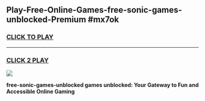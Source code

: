 
## Play-Free-Online-Games-free-sonic-games-unblocked-Premium #mx7ok
<h3>
<a href="https://premium.freeplayer.one?title=free-sonic-games-unblocked&ref=8M">CLICK TO PLAY</a></h3>
<hr>

<h3>
<a href="https://premium.freeplayer.one?title=free-sonic-games-unblocked&ref=8M">CLICK 2 PLAY</a>
  
</h3>

<a href="https://premium.freeplayer.one?title=free-sonic-games-unblocked&ref=8M"><img src="https://clearcache.store/games.png"></a>


**free-sonic-games-unblocked games unblocked: Your Gateway to Fun and Accessible Online Gaming**
